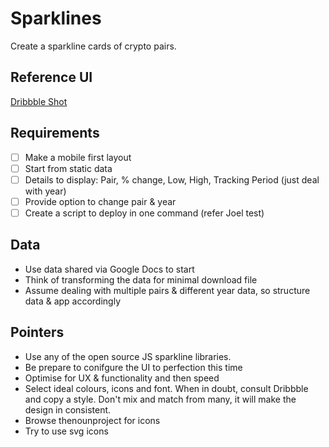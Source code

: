 # Sparklines

Create a sparkline cards of crypto pairs.

## Reference UI

[Dribbble Shot][ds]

## Requirements

- [ ] Make a mobile first layout
- [ ] Start from static data
- [ ] Details to display: Pair, % change, Low, High, Tracking Period (just deal with year)
- [ ] Provide option to change pair & year
- [ ] Create a script to deploy in one command (refer Joel test)

## Data

- Use data shared via Google Docs to start
- Think of transforming the data for minimal download file
- Assume dealing with multiple pairs & different year data, so structure data & app accordingly

## Pointers

- Use any of the open source JS sparkline libraries.
- Be prepare to conifgure the UI to perfection this time
- Optimise for UX & functionality and then speed
- Select ideal colours, icons and font. When in doubt, consult Dribbble and copy a style. Don't mix and match from many, it will make the design in consistent.
- Browse thenounproject for icons
- Try to use svg icons


[ds]: https://dribbble.com/shots/5572374-Dashboard-Analytics-Experiments-001
